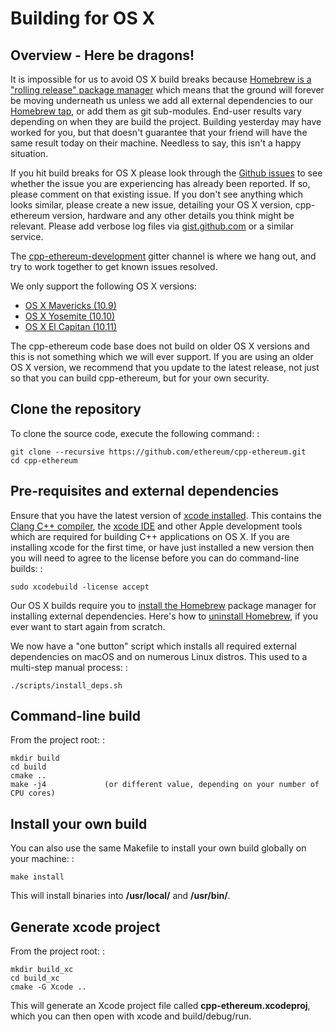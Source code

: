 Building for OS X
=================

Overview - Here be dragons!
---------------------------

It is impossible for us to avoid OS X build breaks because [Homebrew is
a \"rolling release\" package
manager](https://github.com/ethereum/webthree-umbrella/issues/118) which
means that the ground will forever be moving underneath us unless we add
all external dependencies to our [Homebrew
tap](http://github.com/ethereum/homebrew-ethereum), or add them as git
sub-modules. End-user results vary depending on when they are build the
project. Building yesterday may have worked for you, but that doesn\'t
guarantee that your friend will have the same result today on their
machine. Needless to say, this isn\'t a happy situation.

If you hit build breaks for OS X please look through the [Github
issues](https://github.com/ethereum/cpp-ethereum/issues) to see whether
the issue you are experiencing has already been reported. If so, please
comment on that existing issue. If you don\'t see anything which looks
similar, please create a new issue, detailing your OS X version,
cpp-ethereum version, hardware and any other details you think might be
relevant. Please add verbose log files via
[gist.github.com](http://gist.github.com) or a similar service.

The
[cpp-ethereum-development](https://gitter.im/ethereum/cpp-ethereum-development)
gitter channel is where we hang out, and try to work together to get
known issues resolved.

We only support the following OS X versions:

-   [OS X Mavericks
    (10.9)](https://en.wikipedia.org/wiki/OS_X_Mavericks)
-   [OS X Yosemite (10.10)](https://en.wikipedia.org/wiki/OS_X_Yosemite)
-   [OS X El Capitan
    (10.11)](https://en.wikipedia.org/wiki/OS_X_El_Capitan)

The cpp-ethereum code base does not build on older OS X versions and
this is not something which we will ever support. If you are using an
older OS X version, we recommend that you update to the latest release,
not just so that you can build cpp-ethereum, but for your own security.

Clone the repository
--------------------

To clone the source code, execute the following command: :

    git clone --recursive https://github.com/ethereum/cpp-ethereum.git
    cd cpp-ethereum

Pre-requisites and external dependencies
----------------------------------------

Ensure that you have the latest version of [xcode
installed](https://developer.apple.com/xcode/download/). This contains
the [Clang C++ compiler](https://en.wikipedia.org/wiki/Clang), the
[xcode IDE](https://en.wikipedia.org/wiki/Xcode) and other Apple
development tools which are required for building C++ applications on OS
X. If you are installing xcode for the first time, or have just
installed a new version then you will need to agree to the license
before you can do command-line builds: :

    sudo xcodebuild -license accept

Our OS X builds require you to [install the Homebrew](http://brew.sh)
package manager for installing external dependencies. Here\'s how to
[uninstall
Homebrew](https://github.com/Homebrew/homebrew/blob/master/share/doc/homebrew/FAQ.md#how-do-i-uninstall-homebrew),
if you ever want to start again from scratch.

We now have a \"one button\" script which installs all required external
dependencies on macOS and on numerous Linux distros. This used to a
multi-step manual process: :

    ./scripts/install_deps.sh

Command-line build
------------------

From the project root: :

    mkdir build
    cd build
    cmake ..
    make -j4             (or different value, depending on your number of CPU cores)

Install your own build
----------------------

You can also use the same Makefile to install your own build globally on
your machine: :

    make install

This will install binaries into **/usr/local/** and **/usr/bin/**.

Generate xcode project
----------------------

From the project root: :

    mkdir build_xc
    cd build_xc
    cmake -G Xcode ..

This will generate an Xcode project file called
**cpp-ethereum.xcodeproj**, which you can then open with xcode and
build/debug/run.

